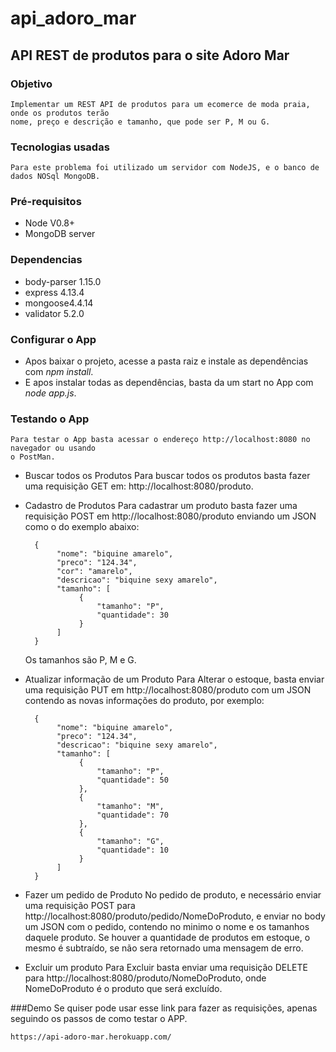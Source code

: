 # api_adoro_mar

## API REST de produtos para o site Adoro Mar

### Objetivo
	Implementar um REST API de produtos para um ecomerce de moda praia, onde os produtos terão 
	nome, preço e descrição e tamanho, que pode ser P, M ou G.

### Tecnologias usadas

	Para este problema foi utilizado um servidor com NodeJS, e o banco de dados NOSql MongoDB.

### Pré-requisitos

- Node V0.8+
- MongoDB server

### Dependencias

- body-parser 1.15.0
- express 4.13.4
- mongoose4.4.14
- validator 5.2.0

### Configurar o App

- Apos baixar o projeto, acesse a pasta raiz e instale as dependências com _npm install_.
- E apos instalar todas as dependências, basta da um start no App com _node app.js_.

### Testando o App
	Para testar o App basta acessar o endereço http://localhost:8080 no navegador ou usando
	o PostMan.

- Buscar todos os Produtos
		Para buscar todos os produtos basta fazer uma requisição GET em: http://localhost:8080/produto.

- Cadastro de Produtos
		Para cadastrar um produto basta fazer uma requisição POST em http://localhost:8080/produto 
		enviando um JSON como o do exemplo abaixo:
		
		{
			 "nome": "biquine amarelo",
			 "preco": "124.34",
			 "cor": "amarelo",
			 "descricao": "biquine sexy amarelo",
			 "tamanho": [
			      {
			          "tamanho": "P", 
			          "quantidade": 30
			      }
			 ]
		}
	
	Os tamanhos são P, M e G.

- Atualizar informação de um Produto
		Para Alterar o estoque, basta enviar uma requisição PUT em http://localhost:8080/produto com um JSON
		contendo as novas informações do produto, por exemplo:
		
		{
			 "nome": "biquine amarelo",
			 "preco": "124.34",
			 "descricao": "biquine sexy amarelo",
			 "tamanho": [
			      {
			          "tamanho": "P", 
			          "quantidade": 50
			      },
			      {
			          "tamanho": "M", 
			          "quantidade": 70
			      },
			      {
			          "tamanho": "G", 
			          "quantidade": 10
			      }
			 ]
		}
	

- Fazer um pedido de Produto
		 No pedido de produto, e necessário enviar uma requisição POST para http://localhost:8080/produto/pedido/NomeDoProduto,
		 e enviar no body um JSON com o pedido, contendo no minimo o nome e os tamanhos daquele produto. Se houver a quantidade
		 de produtos em estoque, o mesmo é subtraído, se não sera retornado uma mensagem de erro.

- Excluir um produto
		Para Excluir basta enviar uma requisição DELETE para http://localhost:8080/produto/NomeDoProduto, onde NomeDoProduto é
		o produto que será excluído.

###Demo
	Se quiser pode usar esse link para fazer as requisições, apenas seguindo os 
	passos de como testar o APP.	
	
	https://api-adoro-mar.herokuapp.com/
